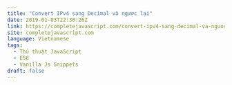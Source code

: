 ```yaml
---
title: "Convert IPv4 sang Decimal và ngược lại"
date: 2019-01-03T22:30:26Z
link: https://completejavascript.com/convert-ipv4-sang-decimal-va-nguoc-lai/
site: completejavascript.com
language: Vietnamese
tags:
  - Thủ thuật JavaScript
  - ES6
  - Vanilla Js Snippets
draft: false
---
```

